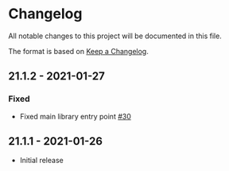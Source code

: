 # Changelog

All notable changes to this project will be documented in this file.

The format is based on [Keep a Changelog](https://keepachangelog.com/en/1.0.0/).

## 21.1.2 - 2021-01-27

### Fixed

* Fixed main library entry point [#30](https://github.com/greenbone/ui-components/pull/30)

## 21.1.1 - 2021-01-26

* Initial release
